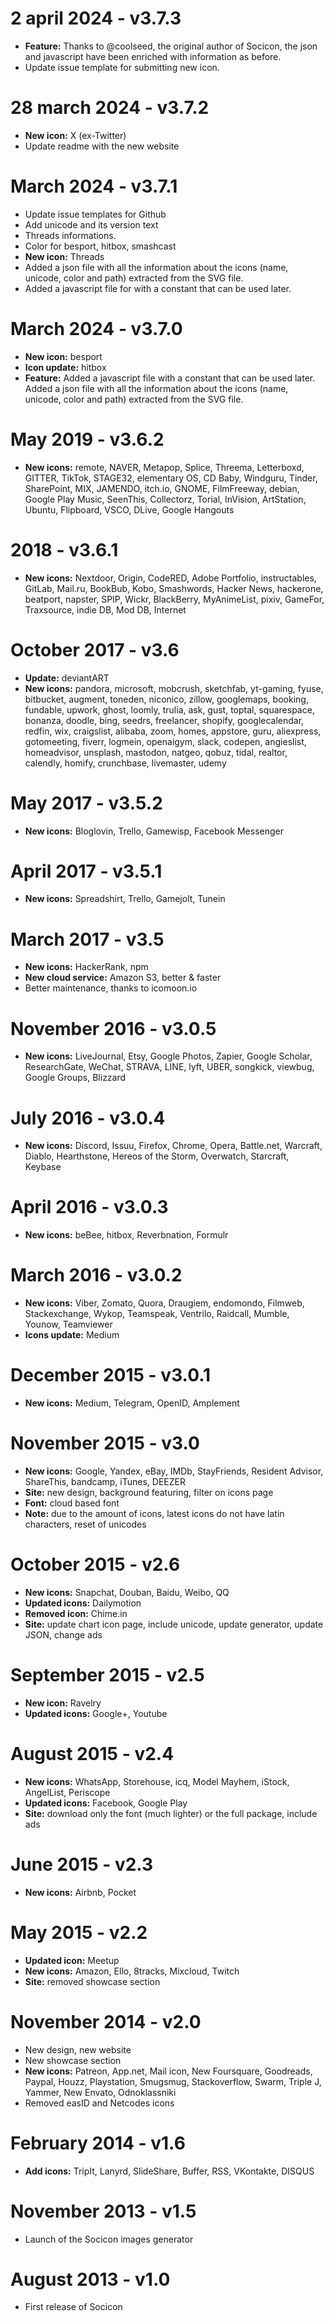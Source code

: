 # 2 april 2024 - v3.7.3
- **Feature:** Thanks to @coolseed, the original author of Socicon, the json and javascript have been enriched with information as before.
- Update issue template for submitting new icon.

# 28 march 2024 - v3.7.2
- **New icon:** X (ex-Twitter)
- Update readme with the new website

# March 2024 - v3.7.1
- Update issue templates for Github
- Add unicode and its version text
- Threads informations.
- Color for besport, hitbox, smashcast
- **New icon:** Threads
- Added a json file with all the information about the icons (name, unicode, color and path) extracted from the SVG file.
- Added a javascript file for with a constant that can be used later.

# March 2024 - v3.7.0
- **New icon:** besport
- **Icon update:** hitbox
- **Feature:** Added a javascript file with a constant that can be used later. Added a json file with all the information about the icons (name, unicode, color and path) extracted from the SVG file.

# May 2019 - v3.6.2
- **New icons:** remote, NAVER, Metapop, Splice, Threema, Letterboxd, GITTER, TikTok, STAGE32, elementary OS, CD Baby, Windguru, Tinder, SharePoint, MIX, JAMENDO, itch.io, GNOME, FilmFreeway, debian, Google Play Music, SeenThis, Collectorz, Torial, InVision, ArtStation, Ubuntu, Flipboard, VSCO, DLive, Google Hangouts

# 2018 - v3.6.1
- **New icons:** Nextdoor, Origin, CodeRED, Adobe Portfolio, instructables, GitLab, Mail.ru, BookBub, Kobo, Smashwords, Hacker News, hackerone, beatport, napster, SPIP, Wickr, BlackBerry, MyAnimeList, pixiv, GameFor, Traxsource, indie DB, Mod DB, Internet

# October 2017 - v3.6
- **Update:** deviantART
- **New icons:** pandora, microsoft, mobcrush, sketchfab, yt-gaming, fyuse, bitbucket, augment, toneden, niconico, zillow, googlemaps, booking, fundable, upwork, ghost, loomly, trulia, ask, gust, toptal, squarespace, bonanza, doodle, bing, seedrs, freelancer, shopify, googlecalendar, redfin, wix, craigslist, alibaba, zoom, homes, appstore, guru, aliexpress, gotomeeting, fiverr, logmein, openaigym, slack, codepen, angieslist, homeadvisor, unsplash, mastodon, natgeo, qobuz, tidal, realtor, calendly, homify, crunchbase, livemaster, udemy

# May 2017 - v3.5.2
- **New icons:** Bloglovin, Trello, Gamewisp, Facebook Messenger

# April 2017 - v3.5.1
- **New icons:** Spreadshirt, Trello, Gamejolt, Tunein

# March 2017 - v3.5
- **New icons:** HackerRank, npm
- **New cloud service:** Amazon S3, better & faster
- Better maintenance, thanks to icomoon.io

# November 2016 - v3.0.5
- **New icons:** LiveJournal, Etsy, Google Photos, Zapier, Google Scholar, ResearchGate, WeChat, STRAVA, LINE, lyft, UBER, songkick, viewbug, Google Groups, Blizzard

# July 2016 - v3.0.4
- **New icons:** Discord, Issuu, Firefox, Chrome, Opera, Battle.net, Warcraft, Diablo, Hearthstone, Hereos of the Storm, Overwatch, Starcraft, Keybase

# April 2016 - v3.0.3
- **New icons:** beBee, hitbox, Reverbnation, Formulr

# March 2016 - v3.0.2
- **New icons:** Viber, Zomato, Quora, Draugiem, endomondo, Filmweb, Stackexchange, Wykop, Teamspeak, Ventrilo, Raidcall, Mumble, Younow, Teamviewer
- **Icons update:** Medium

# December 2015 - v3.0.1
- **New icons:** Medium, Telegram, OpenID, Amplement

# November 2015 - v3.0
- **New icons:** Google, Yandex, eBay, IMDb, StayFriends, Resident Advisor, ShareThis, bandcamp, iTunes, DEEZER
- **Site:** new design, background featuring, filter on icons page
- **Font:** cloud based font
- **Note:** due to the amount of icons, latest icons do not have latin characters, reset of unicodes

# October 2015 - v2.6
- **New icons:** Snapchat, Douban, Baidu, Weibo, QQ
- **Updated icons:** Dailymotion
- **Removed icon:** Chime.in
- **Site:** update chart icon page, include unicode, update generator, update JSON, change ads

# September 2015 - v2.5
- **New icon:** Ravelry
- **Updated icons:** Google+, Youtube

# August 2015 - v2.4
- **New icons:** WhatsApp, Storehouse, icq, Model Mayhem, iStock, AngelList, Periscope
- **Updated icons:** Facebook, Google Play
- **Site:** download only the font (much lighter) or the full package, include ads

# June 2015 - v2.3
- **New icons:** Airbnb, Pocket

# May 2015 - v2.2
- **Updated icon:** Meetup
- **New icons:** Amazon, Ello, 8tracks, Mixcloud, Twitch
- **Site:** removed showcase section

# November 2014 - v2.0

- New design, new website
- New showcase section
- **New icons:** Patreon, App.net, Mail icon, New Foursquare, Goodreads, Paypal, Houzz, Playstation, Smugsmug, Stackoverflow, Swarm, Triple J, Yammer, New Envato, Odnoklassniki
- Removed easID and Netcodes icons

# February 2014 - v1.6

- **Add icons:** TripIt, Lanyrd, SlideShare, Buffer, RSS, VKontakte, DISQUS

# November 2013 - v1.5

- Launch of the Socicon images generator

# August 2013 - v1.0 

- First release of Socicon

